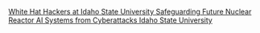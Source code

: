 [White Hat Hackers at Idaho State University Safeguarding Future Nuclear Reactor AI Systems from Cyberattacks   Idaho State University](https://qi.tc/qi/113871)